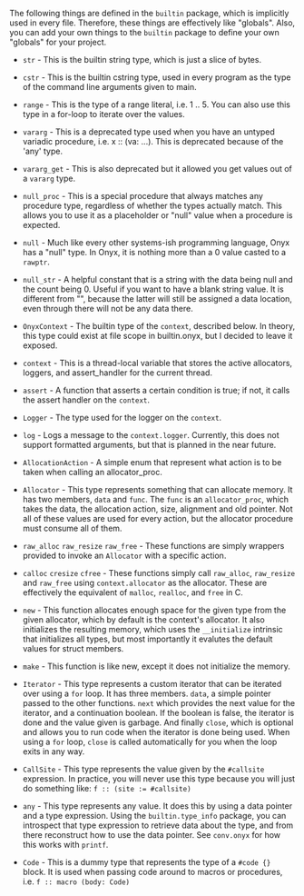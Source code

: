 The following things are defined in the `builtin` package, which is implicitly
used in every file. Therefore, these things are effectively like "globals". Also,
you can add your own things to the `builtin` package to define your own "globals"
for your project.

- `str` -
This is the builtin string type, which is just a slice of bytes.

- `cstr` -
This is the builtin cstring type, used in every program as the type of the command line arguments given to main.

- `range` -
This is the type of a range literal, i.e. 1 .. 5. You can also use this type in a for-loop to iterate over the values. 

- `vararg` -
This is a deprecated type used when you have an untyped variadic procedure, i.e. x :: (va: ...). This is deprecated because of the 'any' type.

- `vararg_get` -
This is also deprecated but it allowed you get values out of a `vararg` type.

- `null_proc` -
This is a special procedure that always matches any procedure type, regardless of whether the types actually match. This allows you to use it as a placeholder or "null" value when a procedure is expected.

- `null` -
Much like every other systems-ish programming language, Onyx has a "null" type. In Onyx, it is nothing more than a 0 value casted to a `rawptr`.

- `null_str` -
A helpful constant that is a string with the data being null and the count being 0. Useful if you want to have a blank string value. It is different from "", because the latter will still be assigned a data location, even through there will not be any data there.

- `OnyxContext` -
The builtin type of the `context`, described below. In theory, this type could exist at file scope in builtin.onyx, but I decided to leave it exposed.

- `context` -
This is a thread-local variable that stores the active allocators, loggers, and assert_handler for the current thread.

- `assert` -
A function that asserts a certain condition is true; if not, it calls the assert handler on the `context`.

- `Logger` -
The type used for the logger on the `context`. 

- `log` -
Logs a message to the `context.logger`. Currently, this does not support formatted arguments, but that is planned in the near future.

- `AllocationAction` -
A simple enum that represent what action is to be taken when calling an allocator_proc.

- `Allocator` -
This type represents something that can allocate memory. It has two members, `data` and `func`. The `func` is an `allocator_proc`, which takes the data, the allocation action, size, alignment and old pointer. Not all of these values are used for every action, but the allocator procedure must consume all of them.

- `raw_alloc` `raw_resize` `raw_free` -
These functions are simply wrappers provided to invoke an `Allocator` with a specific action.

- `calloc` `cresize` `cfree` -
These functions simply call `raw_alloc`, `raw_resize` and `raw_free` using `context.allocator` as the allocator. These are effectively the equivalent of `malloc`, `realloc`, and `free` in C.

- `new` -
This function allocates enough space for the given type from the given allocator, which by default is the context's allocator. It also initializes the resulting memory, which uses the `__initialize` intrinsic that initializes all types, but most importantly it evalutes the default values for struct members.

- `make` -
This function is like new, except it does not initialize the memory.

- `Iterator` -
This type represents a custom iterator that can be iterated over using a `for` loop. It has three members. `data`, a simple pointer passed to the other functions. `next` which provides the next value for the iterator, and a continuation boolean. If the boolean is false, the iterator is done and the value given is garbage. And finally `close`, which is optional and allows you to run code when the iterator is done being used. When using a `for` loop, `close` is called automatically for you when the loop exits in any way.

- `CallSite` -
This type represents the value given by the `#callsite` expression. In practice, you will never use this type because you will just do something like: `f :: (site := #callsite)`

- `any` -
This type represents any value. It does this by using a data pointer and a type expression. Using the `builtin.type_info` package, you can introspect that type expression to retrieve data about the type, and from there reconstruct how to use the data pointer. See `conv.onyx` for how this works with `printf`.

- `Code` -
This is a dummy type that represents the type of a `#code {}` block. It is used when passing code around to macros or procedures, i.e. `f :: macro (body: Code)`